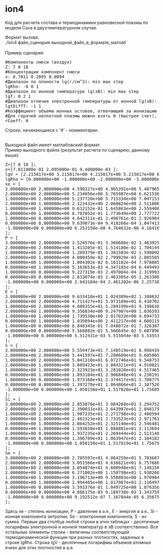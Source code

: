 # ion4
<p>
Код для расчета состава и термодинамики равновесной плазмы по модели Саха в двухтемпературном случае.
</p>
Формат вызова: <br>
./ion4 файл_сценария выходной_файл_в_формате_матлаб
<br><br>
Пример сценария:<br>
<pre>
#Компоненты смеси (воздух)
Z: 7 8 18
#Концентрации компонент смеси
x: 0.7811 0.2095 0.0094
#Диапазон по плоности lg(г/см^3): min max step
lgRho: -6 0 1
#Диапазон по ионной температуре lg(эВ): min max step
lgT: 0 2 1
#Диапазон отличия электронной температуры от ионной lg(эВ): minDiff maxDiff
lgtDiffT: -1 1
#Коэффициент объема ионных остовов, отвечающий за ионизацию сжатием
#Для горячей неплотной плазмы можно взять 0 (быстрее счет), но штатное значение 0.6
rCoeff: 0
</pre>
Строки, начинающиеся с '#' - комментарии.<br><br>

Выходной файл имеет матлабовский формат.<br>
Пример выходного файла (результат расчета по сценарию, данному выше):<br>
<pre>
Z=[7 8 18 ];
x=[7.811000e-01 2.095000e-01 9.400000e-03 ];
lgV = [2.215817e+00 3.215817e+00 4.215817e+00 5.215817e+00 6.215817e+00 7.215817e+00 8.215817e+00 ];
lgRho = [0.000000e+00 -1.000000e+00 -2.000000e+00 -3.000000e+00 -4.000000e+00 -5.000000e+00 -6.000000e+00 ];
xe = [
3.000000e+00 2.000000e+00 4.590227e+00 4.965391e+00 5.487965e+00 5.888209e+00 6.185414e+00 6.411676e+00 6.588385e+00 
2.000000e+00 2.000000e+00 5.234056e+00 5.765987e+00 6.621536e+00 7.145200e+00 7.275491e+00 7.292184e+00 7.293908e+00 
1.000000e+00 2.000000e+00 5.237720e+00 5.715334e+00 7.047153e+00 7.294091e+00 7.294100e+00 7.294100e+00 7.294100e+00 
2.000000e+00 1.000000e+00 2.123432e+00 2.060824e+00 2.511006e+00 3.006991e+00 3.475794e+00 3.880790e+00 4.208517e+00 
1.000000e+00 1.000000e+00 9.612152e-01 1.645863e+00 2.559408e+00 3.339312e+00 4.175685e+00 4.796221e+00 5.090338e+00 
0.000000e+00 1.000000e+00 8.787052e-01 1.773649e+00 2.777722e+00 3.027423e+00 4.027850e+00 4.936688e+00 5.081493e+00 
1.000000e+00 0.000000e+00 4.642311e-01 2.496761e-01 2.926984e-01 3.478783e-01 4.116328e-01 4.838896e-01 5.646976e-01 
0.000000e+00 0.000000e+00 9.639073e-04 9.418266e-04 3.047413e-03 9.620909e-03 3.004842e-02 9.136946e-02 2.570572e-01 
-1.000000e+00 0.000000e+00 6.253150e-08 4.764632e-06 4.164164e-05 3.402499e-04 2.758309e-03 2.217559e-02 1.595887e-01 
];
P = [
3.000000e+00 2.000000e+00 3.524576e-01 3.366686e-02 3.463925e-03 3.552338e-04 3.618729e-05 3.669313e-06 3.708821e-07 
2.000000e+00 2.000000e+00 1.413205e-01 1.514180e-02 1.704149e-03 1.821113e-04 1.850231e-05 1.853962e-06 1.854347e-07 
1.000000e+00 2.000000e+00 1.209379e-01 1.301503e-02 1.598092e-03 1.653181e-04 1.653170e-05 1.653169e-06 1.653169e-07 
2.000000e+00 1.000000e+00 4.080459e-02 2.799929e-03 2.805505e-04 2.908753e-05 3.012962e-06 3.103463e-07 3.176732e-08 
1.000000e+00 1.000000e+00 1.004302e-02 6.161182e-04 7.978085e-05 9.703642e-06 1.157196e-06 1.295918e-07 1.361675e-08 
0.000000e+00 1.000000e+00 5.163653e-03 4.347185e-04 6.449493e-05 6.993807e-06 9.229197e-07 1.126102e-07 1.158475e-08 
1.000000e+00 0.000000e+00 9.227319e-03 2.497004e-04 2.319993e-05 2.315404e-06 2.328007e-07 2.344000e-08 2.362051e-09 
0.000000e+00 0.000000e+00 2.633074e-03 2.463305e-05 2.263300e-06 2.259365e-07 2.303185e-08 2.440099e-09 2.810524e-10 
-1.000000e+00 0.000000e+00 2.643184e-04 2.461202e-06 2.257389e-07 2.245457e-08 2.297674e-09 2.731620e-10 5.803875e-11 
];
E = [
3.000000e+00 2.000000e+00 9.633418e+01 1.024389e+02 1.108632e+02 1.183763e+02 1.247879e+02 1.302313e+02 1.348409e+02 
2.000000e+00 2.000000e+00 4.711427e+01 5.973169e+01 8.430702e+01 1.010004e+02 1.054820e+02 1.060678e+02 1.061284e+02 
1.000000e+00 2.000000e+00 4.080355e+01 5.289199e+01 9.198638e+01 1.011740e+02 1.011741e+02 1.011740e+02 1.011740e+02 
2.000000e+00 1.000000e+00 9.356834e+00 9.247907e+00 1.036593e+01 1.170594e+01 1.309296e+01 1.440344e+01 1.555989e+01 
1.000000e+00 1.000000e+00 1.739530e+00 2.817033e+00 4.694733e+00 6.886787e+00 9.880101e+00 1.243386e+01 1.383666e+01 
0.000000e+00 1.000000e+00 1.039894e+00 2.411217e+00 4.600119e+00 5.251932e+00 8.662150e+00 1.251281e+01 1.325818e+01 
1.000000e+00 0.000000e+00 8.848345e-01 7.048072e-01 7.326387e-01 7.695129e-01 8.133562e-01 8.646829e-01 9.242456e-01 
0.000000e+00 0.000000e+00 5.568882e-02 5.566645e-02 5.687896e-02 6.066511e-02 7.243595e-02 1.078162e-01 2.037287e-01 
-1.000000e+00 0.000000e+00 5.512431e-03 5.515044e-03 5.535532e-03 5.701437e-03 7.044894e-03 1.783303e-02 9.418542e-02 
];
S = [
3.000000e+00 2.000000e+00 5.559473e+01 7.148519e+01 8.998439e+01 1.093783e+02 1.291683e+02 1.491800e+02 1.693244e+02 
2.000000e+00 2.000000e+00 5.441597e+01 7.280609e+01 9.605865e+01 1.188550e+02 1.390236e+02 1.582638e+02 1.773765e+02 
1.000000e+00 2.000000e+00 5.041310e+01 6.872746e+01 9.548753e+01 1.166307e+02 1.357285e+02 1.548264e+02 1.739243e+02 
2.000000e+00 1.000000e+00 3.089423e+01 3.884321e+01 4.910021e+01 6.160098e+01 7.593194e+01 9.147133e+01 1.076223e+02 
1.000000e+00 1.000000e+00 2.323923e+01 3.281020e+01 4.517465e+01 6.024844e+01 7.934895e+01 9.900527e+01 1.165480e+02 
0.000000e+00 1.000000e+00 1.893104e+01 2.906848e+01 4.230191e+01 5.320090e+01 7.343805e+01 9.695570e+01 1.128251e+02 
1.000000e+00 0.000000e+00 1.973168e+01 2.374417e+01 2.700775e+01 3.047872e+01 3.426987e+01 3.844209e+01 4.305156e+01 
0.000000e+00 0.000000e+00 1.397278e+01 1.864866e+01 2.107526e+01 2.350235e+01 2.616742e+01 2.956026e+01 3.484537e+01 
-1.000000e+00 0.000000e+00 1.050158e+01 1.517826e+01 1.756856e+01 1.988618e+01 2.223976e+01 2.490802e+01 2.949544e+01 
];
Si = [
3.000000e+00 2.000000e+00 2.853876e+01 3.084268e+01 3.294752e+01 3.503649e+01 3.713620e+01 3.924836e+01 4.137177e+01 
2.000000e+00 2.000000e+00 2.390031e+01 2.643987e+01 2.848179e+01 3.002544e+01 3.195328e+01 3.417374e+01 3.646394e+01 
1.000000e+00 2.000000e+00 1.987235e+01 2.271798e+01 2.400594e+01 2.610052e+01 2.840302e+01 3.070560e+01 3.300819e+01 
2.000000e+00 1.000000e+00 2.462323e+01 2.733523e+01 2.971761e+01 3.200155e+01 3.421764e+01 3.638836e+01 3.853835e+01 
1.000000e+00 1.000000e+00 2.004252e+01 2.325140e+01 2.546481e+01 2.772746e+01 3.000100e+01 3.194470e+01 3.395715e+01 
0.000000e+00 1.000000e+00 1.593658e+01 1.888881e+01 2.113694e+01 2.342057e+01 2.569201e+01 2.807362e+01 3.036891e+01 
1.000000e+00 0.000000e+00 1.937235e+01 2.269444e+01 2.513140e+01 2.750572e+01 2.987326e+01 3.223775e+01 3.459806e+01 
0.000000e+00 0.000000e+00 1.396789e+01 1.863947e+01 2.104182e+01 2.338561e+01 2.576783e+01 2.823643e+01 3.079493e+01 
-1.000000e+00 0.000000e+00 1.050158e+01 1.517819e+01 1.756792e+01 1.988092e+01 2.219650e+01 2.455533e+01 2.690474e+01 
];
Se = [
3.000000e+00 2.000000e+00 2.705597e+01 4.064250e+01 5.703687e+01 7.434177e+01 9.203208e+01 1.099317e+02 1.279526e+02 
2.000000e+00 2.000000e+00 3.051566e+01 4.636621e+01 6.757686e+01 8.882955e+01 1.070703e+02 1.240901e+02 1.409126e+02 
1.000000e+00 2.000000e+00 3.054074e+01 4.600948e+01 7.148158e+01 9.053014e+01 1.073255e+02 1.241208e+02 1.409161e+02 
2.000000e+00 1.000000e+00 6.271002e+00 1.150798e+01 1.938260e+01 2.959942e+01 4.171430e+01 5.508296e+01 6.908392e+01 
1.000000e+00 1.000000e+00 3.196713e+00 9.558803e+00 1.970984e+01 3.252098e+01 4.934795e+01 6.706058e+01 8.259089e+01 
0.000000e+00 1.000000e+00 2.994465e+00 1.017967e+01 2.116497e+01 2.978033e+01 4.774604e+01 6.888208e+01 8.245621e+01 
1.000000e+00 0.000000e+00 3.593376e-01 1.049725e+00 1.876350e+00 2.972994e+00 4.396609e+00 6.204338e+00 8.453501e+00 
0.000000e+00 0.000000e+00 4.886175e-03 9.189738e-03 3.343759e-02 1.167368e-01 3.995893e-01 1.323829e+00 4.050438e+00 
-1.000000e+00 0.000000e+00 9.192512e-07 7.167844e-05 6.356751e-04 5.265590e-03 4.326787e-02 3.526953e-01 2.590707e+00 
];
</pre>
<p>
Здесь xe - степень ионизации, P - давление в а.е., E - энергия в а.е., Si - ионная компонента энтропии, Se - электронная компонента, S - их сумма.
Первые два столбца любой строки в этих таблицах - десятичные логарифмы электронной и ионной температур в эВ соответственно. Все остальные элементы строки - величины соответствующей 
термодинамической функции при разных плотностях, заданных в строке lgRho. Строка lgV - десятичные логарифмы объемов атомных ячеек для этих плотностей в а.е.
</p>
